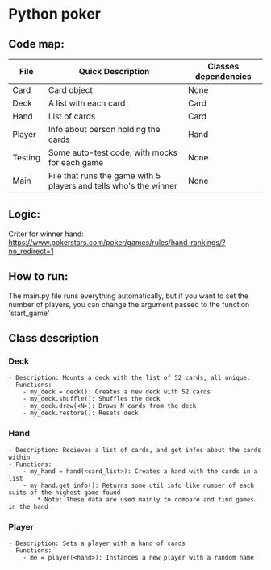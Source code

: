 # Python poker

## Code map:

| File      | Quick Description | Classes dependencies |
| --------- | ----------------- | -------------------- |
|  Card     |  Card object      | None                 |
|  Deck     |  A list with each card | Card            |
|  Hand     |  List of cards    | Card                 |
|  Player   |  Info about person holding the cards | Hand |
|  Testing  |  Some auto-test code, with mocks for each game | None |
|  Main     |  File that runs the game with 5 players and tells who's the winner | None |


## Logic:

Criter for winner hand: https://www.pokerstars.com/poker/games/rules/hand-rankings/?no_redirect=1

## How to run:

The main.py file runs everything automatically,
but if you want to set the number of players, you can change
the argument passed to the function 'start_game'


## Class description

### Deck
    - Description: Mounts a deck with the list of 52 cards, all unique.
    - Functions:
        - my_deck = deck(): Creates a new deck with 52 cards
        - my_deck.shuffle(): Shuffles the deck
        - my_deck.draw(<N>): Draws N cards from the deck
        - my_deck.restore(): Resets deck


### Hand
    - Description: Recieves a list of cards, and get infos about the cards within
    - Functions:
        - my_hand = hand(<card_list>): Creates a hand with the cards in a list
        - my_hand.get_info(): Returns some util info like number of each suits of the highest game found
            * Note: These data are used mainly to compare and find games in the hand

### Player
    - Description: Sets a player with a hand of cards
    - Functions:
        - me = player(<hand>): Instances a new player with a random name    
